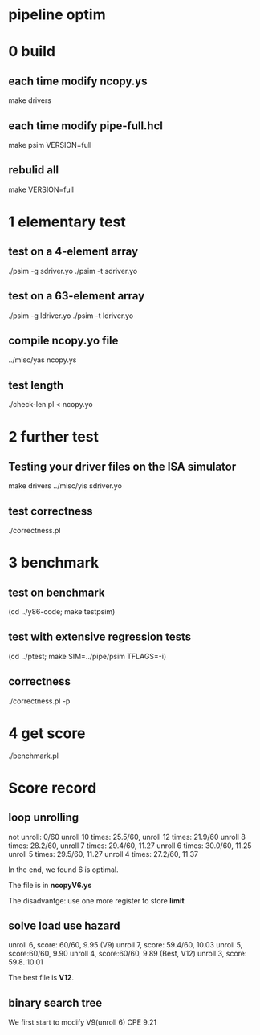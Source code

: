 # pipeline optim

# 0 build
## each time modify ncopy.ys
make drivers

## each time modify pipe-full.hcl
make psim VERSION=full

## rebulid all
make VERSION=full

# 1 elementary test
## test on a 4-element array
./psim -g sdriver.yo
./psim -t sdriver.yo

## test on a 63-element array
./psim -g ldriver.yo
./psim -t ldriver.yo

## compile ncopy.yo file
../misc/yas ncopy.ys

## test length
./check-len.pl < ncopy.yo

# 2 further test
## Testing your driver files on the ISA simulator
make drivers
../misc/yis sdriver.yo

## test correctness
./correctness.pl

# 3 benchmark

## test on benchmark
(cd ../y86-code; make testpsim)

## test  with extensive regression tests
(cd ../ptest; make SIM=../pipe/psim TFLAGS=-i)

## correctness
./correctness.pl -p

# 4 get score
./benchmark.pl


# Score record
## loop unrolling
not unroll: 0/60
unroll 10 times: 25.5/60, 
unroll 12 times: 21.9/60
unroll 8 times: 28.2/60, 
unroll 7 times: 29.4/60, 11.27
unroll 6 times: 30.0/60, 11.25
unroll 5 times: 29.5/60, 11.27
unroll 4 times: 27.2/60, 11.37

In the end, we found 6 is optimal.

The file is in **ncopyV6.ys**

The disadvantge: use one more register to store **limit** 

## solve load use hazard
 unroll 6, score: 60/60, 9.95 (V9)
 unroll 7, score: 59.4/60, 10.03
unroll 5, score:60/60, 9.90
unroll 4, score:60/60, 9.89 (Best, V12)
unroll 3, score: 59.8. 10.01

The best file is **V12**.

## binary search tree
We first start to modify V9(unroll 6)
CPE 9.21
